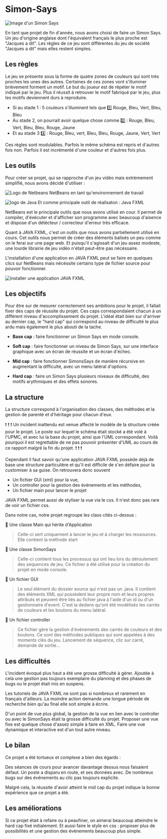 # Simon-Says

![Image d'un Simon Says](http://meesterwouter.weebly.com/uploads/4/2/3/3/42339249/4818014_orig.png)

En tant que projet de fin d'année, nous avons choisi de faire un Simon Says. Un jeu d'origine anglaise dont l'équivalent français le plus proche est "Jacques a dit". Les règles de ce jeu sont différentes du jeu de société "Jacques a dit" mais elles restent simples.  

## Les règles

Le jeu se présente sous la forme de quatre zones de couleurs qui sont très proches les unes des autres. Certaines de ces zones vont s'illuminer brièvement forment un motif. Le but du joueur est de répéter le motif indiqué par le jeu. Plus il réussit à retrouver le motif fabriqué par le jeu, plus les motifs deviennent durs à reproduire.  
  
 - Si au stade 1 : 5 couleurs s'illuminent tels que  :one: Rouge, Bleu, Vert, Bleu, Bleu
 - Au stade 2, on pourrait avoir quelque chose comme  :two: : Rouge, Bleu, Vert, Bleu, Bleu, Rouge, Jaune
 - Et au stade 3  :three: : Rouge, Bleu, vert, Bleu, Bleu, Rouge, Jaune, Vert, Vert
 
 Ces règles sont modulables. Parfois le même schéma est repris et d'autres fois non. Parfois il est incrémenté d'une couleur et d'autres fois plus.

## Les outils

Pour créer se projet, qui se rapproche d'un jeu vidéo mais extrèmement simplifié, nous avons décidé d'utiliser :

![Logo de Netbeans](https://dl2.macupdate.com/images/icons128/12078.png?d=1430771912) NetBeans en tant qu'environnement de travail       
  
![logo de Java](https://dynamicimagesfr-v2b.netdna-ssl.com/product_class_external_product/java_128.png) Et comme principale outil de réalisaton : Java FXML
  

NetBeans est le principale outils que nous avons utilisé en cour. Il permet de compiler, d'éxécuter et d'afficher son programme avec beaucoup d'aisence et dispose d'un détécteur / correcteur d'erreur très efficace.

Quant à JAVA FXML, c'est un outils que nous avons partiellement utilisé en cours. Cet outils nous permet de créer des éléments balisés un peu comme on le ferai sur une page web. Et puisqu'il s'agissait d'un jeu assez modeste, une lourde librairie de jeu vidéo n'était peut-être pas nécéssaire.

L'installation d'une application en JAVA FXML peut se faire en quelques clics sur NetBeans mais nécéssite certains type de fichier source pour pouvoir fonctionner.
  
  ![installer une application JAVA FXML](https://docs.oracle.com/javafx/scenebuilder/1/use_java_ides/img/nb-create-fxml-app.gif)
  
## Les objectifs

Pour être sur de mesurer correctement ses ambitions pour le projet, il fallait fixer des caps de réussite du projet. Ces caps correspondaient chacun à un différent niveau d'accomplissement du projet. L'idéal était bien sur d'arriver au dernier cap, le "hard cap" qui correspond au niveau de difficulté le plus ardu mais également le plus abouti de la tache.

- **Base cap** : faire fonctionner un Simon Says en mode console.

- **Soft cap** : faire fonctionner un niveau de Simon Says, sur une interface graphique avec un écran de réussite et un écran d'échec.
  
- **Mid cap** : faire fonctionner SimonsSays de manière récursive en augmentant la difficulté, avec un menu latéral d'options.
  
- **Hard cap** : faire un Simon Says plusieurs niveaux de difficulté, des motifs arythmiques et des effets sonores.

## La structure

La structure correspond à l'organisation des classes, des méthodes et la gestion de parenté et d'héritage pour chacun d'eux.

 :exclamation:  :exclamation:  :exclamation: Un incident inattendu est venue affecté le modèle de la structure créée pour le projet. Le poste sur lequel le schéma était stocké a été volé à l'UPMC, et avec lui la base du projet, ainsi que l'UML correspondant. Voilà pourquoi il est regrettable de ne pas pouvoir présenter d'UML au cours de ce rapport malgré la fin du projet.  :exclamation:  :exclamation:  :exclamation:

Cependant il faut savoir qu'une application JAVA FXML possède déjà de base une structure particulière et qu'il est difficile de s'en défaire pour la customiser à sa guise. On retrouvera donc souvent

- Un fichier GUI (xml) pour la vue,
- Un controller pour la gestion des événements et les méthodes,
- Un fichier main pour lancer le projet

JAVA FXML permet aussi de styliser la vue via le css. Il n'est donc pas rare de voir un fichier css.

Dans notre cas, notre projet regroupe les class cités ci-dessus :

 :paperclip: Une classe Main qui hérite d'Application
 
> Celle-ci sert uniquement à lancer le jeu et à charger les ressources. Elle contient la méthode start
 
 :paperclip: Une classe SimonSays
 
> Celle-ci contient tous les processus qui ont lieu lors du déroulement des séquences de jeu. Ce fichier a été           utilisé pour la création du projet en mode console. 
            
 :paperclip: Un fichier GUI
 
> Le seul élément du dossier source qui n'est pas un .java. Il contient des éléments XML qui possèdent leur propre nom et leurs propres attributs et peuvent être liés au fichier java à l'aide d'un id ou d'un gestionnaire d'event. C'est la dedans qu'ont été modélisés les carrés de couleurs et les boutons du menu latéral.
            
 :paperclip: Un fichier controller
 
> Ce fichier gère la gestion d'évènements des carrés de couleurs et des boutons. Ce sont des méthodes publiques qui sont appelées à des moments clés du jeu. Lancement de séquence, clic sur carré, demande de sortie...

## Les difficultés 

L'incident évoqué plus haut a été une grosse difficulté à gérer. Ajoutée à cela une gestion pas toujours exemplaire du planning et des phases de bugs ou le projet était mis en suspens.

Les tutoriels de JAVA FXML ne sont pas si nombreux et rarement en français d'ailleurs. La moindre action demande une longue période de recherche bien qu'au final elle soit simple à écrire.

D'un point de vue plus global, la gestion de la vue en lien avec le controller ou avec le SimonSays était la grosse difficulté du projet. Proposer une vue fixe est quelque chose d'assez simple à faire en XML. Faire une vue dynamique et interactive est d'un tout autre niveau.

## Le bilan

Ce projet a été tortueux et complexe a bien des égards :

Des séances de cours pour avancer davantage dessus nous faisaient défaut.
Un poste a disparu en route, et ses données avec.
De nombreux bugs sur des événements au clic pas toujours explicite.

Malgré cela, la réussite d'avoir atteint le mid cap du projet indique la bonne expérience que ce projet a été.

## Les améliorations 

Si ce projet était à refaire ou à peaufiner, on aimerai beaucoup atteindre le hard cap fixé initialement. Et aussi faire le style en css :  proposer plus de possibilités et une gestion des évènements beaucoup plus simple.
